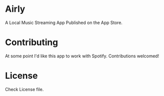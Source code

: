 # Airly
A Local Music Streaming App
Published on the App Store.

# Contributing
At some point I'd like this app to work with Spotify. Contributions welcomed!

# License
Check License file.
